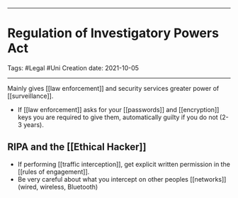 -----------------------------------------------
# Regulation of Investigatory Powers Act
Tags:  #Legal #Uni 
Creation date: 2021-10-05

-----------------------------------------------


Mainly gives [[law enforcement]] and security services greater power of [[surveillance]].
-	If [[law enforcement]] asks for your [[passwords]] and [[encryption]] keys you are required to give them, automatically guilty if you do not (2-3 years).

## RIPA and the [[Ethical Hacker]]

-	If performing [[traffic interception]], get explicit written permission in the [[rules of engagement]].
-	Be very careful about what you intercept on other peoples [[networks]] (wired, wireless, Bluetooth)
